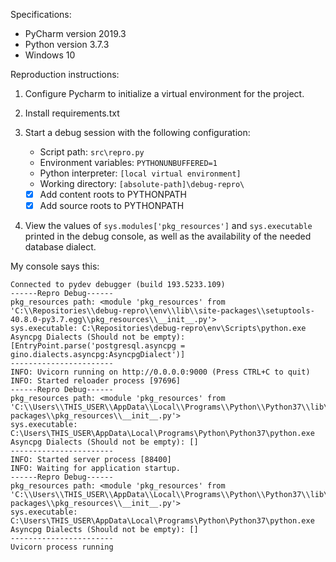 Specifications:

* PyCharm version 2019.3
* Python version 3.7.3
* Windows 10

Reproduction instructions:

1. Configure Pycharm to initialize a virtual environment for the project.

2. Install requirements.txt

3. Start a debug session with the following configuration:

    * Script path: `src\repro.py`
    * Environment variables: `PYTHONUNBUFFERED=1`
    * Python interpreter: `[local virtual environment]`
    * Working directory: `[absolute-path]\debug-repro\`
    * [X] Add content roots to PYTHONPATH
    * [X] Add source roots to PYTHONPATH

4. View the values of `sys.modules['pkg_resources']` and `sys.executable` printed in the debug console, as well as the availability of the needed database dialect.

My console says this:
```
Connected to pydev debugger (build 193.5233.109)
------Repro Debug------
pkg_resources path: <module 'pkg_resources' from 'C:\\Repositories\\debug-repro\\env\\lib\\site-packages\\setuptools-40.8.0-py3.7.egg\\pkg_resources\\__init__.py'>
sys.executable: C:\Repositories\debug-repro\env\Scripts\python.exe
Asyncpg Dialects (Should not be empty): [EntryPoint.parse('postgresql.asyncpg = gino.dialects.asyncpg:AsyncpgDialect')]
-----------------------
INFO: Uvicorn running on http://0.0.0.0:9000 (Press CTRL+C to quit)
INFO: Started reloader process [97696]
------Repro Debug------
pkg_resources path: <module 'pkg_resources' from 'C:\\Users\\THIS_USER\\AppData\\Local\\Programs\\Python\\Python37\\lib\\site-packages\\pkg_resources\\__init__.py'>
sys.executable: C:\Users\THIS_USER\AppData\Local\Programs\Python\Python37\python.exe
Asyncpg Dialects (Should not be empty): []
-----------------------
INFO: Started server process [88400]
INFO: Waiting for application startup.
------Repro Debug------
pkg_resources path: <module 'pkg_resources' from 'C:\\Users\\THIS_USER\\AppData\\Local\\Programs\\Python\\Python37\\lib\\site-packages\\pkg_resources\\__init__.py'>
sys.executable: C:\Users\THIS_USER\AppData\Local\Programs\Python\Python37\python.exe
Asyncpg Dialects (Should not be empty): []
-----------------------
Uvicorn process running
```

